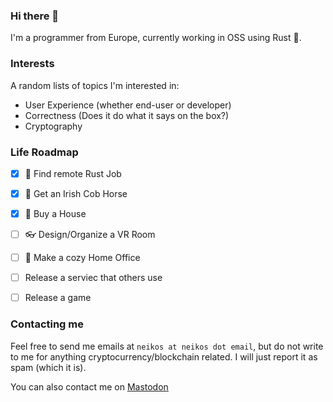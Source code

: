 ### Hi there 👋

I'm a programmer from Europe, currently working in OSS using Rust 🦀. 


<!--

I'm proud of the following projects:


<dl>
  <dt><a href="https://github.com/TheNeikos/rustbreak">Rustbreak</a> • <img src="https://img.shields.io/github/stars/TheNeikos/rustbreak" /></dt> 
  <dd>
    <blockquote>
      Rustbreak is a Daybreak inspired self-contained file database. It is meant to be fast and simple to use. 
      You add it to your application and it should just work for you. The only thing you will have to take care of is saving.
    </blockquote>
  </dd>
  <dt><a href="https://github.com/TheNeikos/viereck">Viereck</a> • <img src="https://img.shields.io/github/stars/TheNeikos/viereck" /></dt>
  <dd>
    <blockquote>
      `viereck` is an X11 tool to display graphics as an overlay. It can be considered as an attempt to replace `dzen2`.
    </blockquote>
  </dd>
</dl>

-->

### Interests

A random lists of topics I'm interested in:

- User Experience (whether end-user or developer)
- Correctness (Does it do what it says on the box?)
- Cryptography


### Life Roadmap

- [x] 🦀 Find remote Rust Job
- [x] 🐴 Get an Irish Cob Horse
- [x] 🏡 Buy a House
- [ ] 👓 Design/Organize a VR Room
- [ ] 🏢 Make a cozy Home Office
- [ ] Release a serviec that others use
- [ ] Release a game


### Contacting me

Feel free to send me emails at `neikos at neikos dot email`, but do not write to me for anything cryptocurrency/blockchain related. I will just report it as spam (which it is).

You can also contact me on <a rel="me" href="https://meow.social/@Hemera">Mastodon</a>
